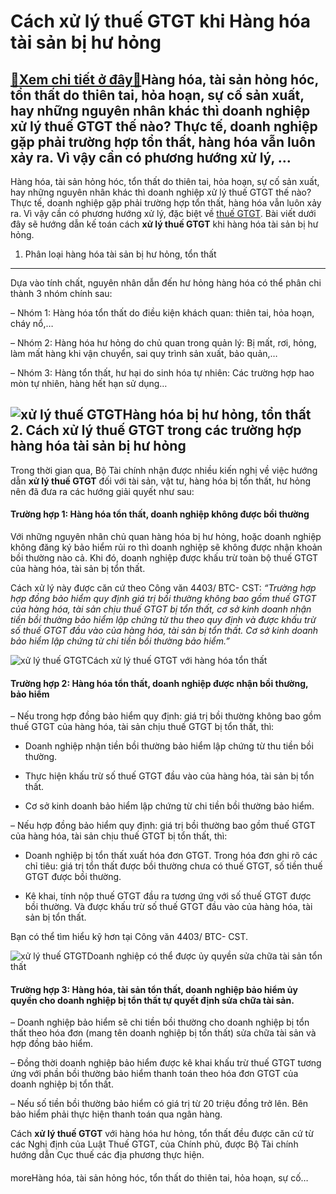 Cách xử lý thuế GTGT khi Hàng hóa tài sản bị hư hỏng
====================================================

[:gift:Xem chi tiết ở đây:gift:](https://hddtvn.com/cach-xu-ly-thue-gtgt-khi-hang-hoa-tai-san-bi-hu-hong/)Hàng hóa, tài sản hỏng hóc, tổn thất do thiên tai, hỏa hoạn, sự cố sản xuất, hay những nguyên nhân khác thì doanh nghiệp xử lý thuế GTGT thế nào? Thực tế, doanh nghiệp gặp phải trường hợp tổn thất, hàng hóa vẫn luôn xảy ra. Vì vậy cần có phương hướng xử lý, …
-------------------------------------------------------------------------------------------------------------------------------------------------------------------------------------------------------------------------------------------------------------------

Hàng hóa, tài sản hỏng hóc, tổn thất do thiên tai, hỏa hoạn, sự cố sản xuất, hay những nguyên nhân khác thì doanh nghiệp xử lý thuế GTGT thế nào? Thực tế, doanh nghiệp gặp phải trường hợp tổn thất, hàng hóa vẫn luôn xảy ra. Vì vậy cần có phương hướng xử lý, đặc biệt về [thuế GTGT](#). Bài viết dưới đây sẽ hướng dẫn kế toán cách **xử lý thuế GTGT** khi hàng hóa tài sản bị hư hỏng.


1. Phân loại hàng hóa tài sản bị hư hỏng, tổn thất
--------------------------------------------------


Dựa vào tính chất, nguyên nhân dẫn đến hư hỏng hàng hóa có thể phân chi thành 3 nhóm chính sau:


– Nhóm 1: Hàng hóa tổn thất do điều kiện khách quan: thiên tai, hỏa hoạn, cháy nổ,…


– Nhóm 2: Hàng hóa hư hỏng do chủ quan trong quản lý: Bị mất, rơi, hỏng, làm mất hàng khi vận chuyển, sai quy trình sản xuất, bảo quản,…


– Nhóm 3: Hàng tổn thất, hư hại do sinh hóa tự nhiên: Các trường hợp hao mòn tự nhiên, hàng hết hạn sử dụng…


![xử lý thuế GTGT](https://hddtvn.com/wp-content/uploads/2021/01/15ff466.jpg)Hàng hóa bị hư hỏng, tổn thất
2. Cách xử lý thuế GTGT trong các trường hợp hàng hóa tài sản bị hư hỏng
------------------------------------------------------------------------


Trong thời gian qua, Bộ Tài chính nhận được nhiều kiến nghị về việc hướng dẫn **xử lý thuế GTGT** đối với tài sản, vật tư, hàng hóa bị tổn thất, hư hỏng nên đã đưa ra các hướng giải quyết như sau:


#### **Trường hợp 1: Hàng hóa tổn thất, doanh nghiệp không được bồi thường**


Với những nguyên nhân chủ quan hàng hóa bị hư hỏng, hoặc doanh nghiệp không đăng ký bảo hiểm rủi ro thì doanh nghiệp sẽ không được nhận khoản bồi thường nào cả. Khi đó, doanh nghiệp được khấu trừ toàn bộ thuế GTGT của hàng hóa, tài sản bị tổn thất.


Cách xử lý này được căn cứ theo Công văn 4403/ BTC- CST: *“Trường hợp hợp đồng bảo hiểm quy định giá trị bồi thường không bao gồm thuế GTGT của hàng hóa, tài sản chịu thuế GTGT bị tổn thất, cơ sở kinh doanh nhận tiền bồi thường bảo hiểm lập chứng từ thu theo quy định và được khấu trừ số thuế GTGT đầu vào của hàng hóa, tài sản bị tổn thất. Cơ sở kinh doanh bảo hiểm lập chứng từ chi tiền bồi thường bảo hiểm.”*


![xử lý thuế GTGT](https://hddtvn.com/wp-content/uploads/2021/01/video_cover_image_url-1552018407.crop-730x436-1.jpg)Cách xử lý thuế GTGT với hàng hóa tổn thất
#### **Trường hợp 2: Hàng hóa tổn thất, doanh nghiệp được nhận bồi thường, bảo hiểm**


– Nếu trong hợp đồng bảo hiểm quy định: giá trị bồi thường không bao gồm thuế GTGT của hàng hóa, tài sản chịu thuế GTGT bị tổn thất, thì:


+ Doanh nghiệp nhận tiền bồi thường bảo hiểm lập chứng từ thu tiền bồi thường.


+ Thực hiện khấu trừ số thuế GTGT đầu vào của hàng hóa, tài sản bị tổn thất.


+ Cơ sở kinh doanh bảo hiểm lập chứng từ chi tiền bồi thường bảo hiểm.


– Nếu hợp đồng bảo hiểm quy định: giá trị bồi thường bao gồm thuế GTGT của hàng hóa, tài sản chịu thuế GTGT bị tổn thất, thì:


+ Doanh nghiệp bị tổn thất xuất hóa đơn GTGT. Trong hóa đơn ghi rõ các chỉ tiêu: giá trị tổn thất được bồi thường chưa có thuế GTGT, số tiền thuế GTGT được bồi thường.


+ Kê khai, tính nộp thuế GTGT đầu ra tương ứng với số thuế GTGT được bồi thường. Và được khấu trừ số thuế GTGT đầu vào của hàng hóa, tài sản bị tổn thất.


Bạn có thể tìm hiểu kỹ hơn tại Công văn 4403/ BTC- CST.


![xử lý thuế GTGT](https://hddtvn.com/wp-content/uploads/2021/01/service-File-Income-Tax.jpg)Doanh nghiệp có thể được ủy quyền sửa chữa tài sản tổn thất
#### **Trường hợp 3: Hàng hóa, tài sản tổn thất, doanh nghiệp bảo hiểm ủy quyền cho doanh nghiệp bị tổn thất tự quyết định sửa chữa tài sản.**


– Doanh nghiệp bảo hiểm sẽ chi tiền bồi thường cho doanh nghiệp bị tổn thất theo hóa đơn (mang tên doanh nghiệp bị tổn thất) sửa chữa tài sản và hợp đồng bảo hiểm.


– Đồng thời doanh nghiệp bảo hiểm được kê khai khấu trừ thuế GTGT tương ứng với phần bồi thường bảo hiểm thanh toán theo hóa đơn GTGT của doanh nghiệp bị tổn thất.


– Nếu số tiền bồi thường bảo hiểm có giá trị từ 20 triệu đồng trở lên. Bên bảo hiểm phải thực hiện thanh toán qua ngân hàng.


Cách **xử lý thuế GTGT** với hàng hóa hư hỏng, tổn thất đều được căn cứ từ các Nghị định của Luật Thuế GTGT, của Chính phủ, được Bộ Tài chính hướng dẫn Cục thuế các địa phương thực hiện.


#### 


moreHàng hóa, tài sản hỏng hóc, tổn thất do thiên tai, hỏa hoạn, sự cố…

